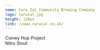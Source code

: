 ```yaml
---
name: Cwrw Ial Community Brewing Company
logo: cwrwial.jpg
height: 120px
link: //www.cwrwial.co.uk/
---
```

<ul style="list-style-type:none; margin:0; padding:0;">
  <li>Conwy Hop Project</li>
  <li>Nitro Stout</li>
</ul>

